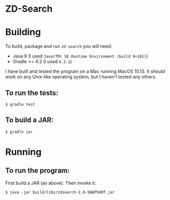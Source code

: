 # ZD-Search


# Building

To build, package and run `zd-search` you will need:

 * Java 9 (I used `Java(TM) SE Runtime Environment (build 9+181)`)
 * Gradle >= 4.2 (I used `4.2.1`)

I have built and tested the program on a Mac running MacOS 10.13. It _should_ work on any Unix-like operating system, but I haven't tested any others.

## To run the tests:

```
$ gradle test
```

## To build a JAR:

```
$ gradle jar
```

# Running

## To run the program:

First build a JAR (as above). Then invoke it:

```
$ java -jar build/libs/zdsearch-1.0-SNAPSHOT.jar
```
